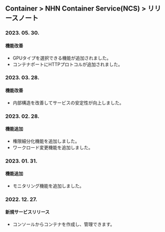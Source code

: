 ## Container > NHN Container Service(NCS)  > リリースノート

### 2023. 05. 30.
#### 機能改善
* GPUタイプを選択できる機能が追加されました。
* コンテナポートにHTTPプロトコルが追加されました。

### 2023. 03. 28.

#### 機能改善
* 内部構造を改善してサービスの安定性が向上しました。

### 2023. 02. 28.

#### 機能追加
* 権限細分化機能を追加しました。
* ワークロード変更機能を追加しました。

### 2023. 01. 31.

#### 機能追加
* モニタリング機能を追加しました。

### 2022. 12. 27.

#### 新規サービスリリース
* コンソールからコンテナを作成し、管理できます。
